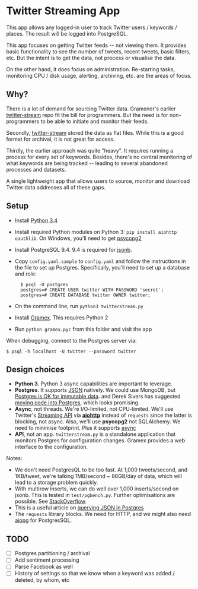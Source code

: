 Twitter Streaming App
=====================

This app allows any logged-in user to track Twitter users / keywords / places.
The result will be logged into PostgreSQL.

This app focuses on getting Twitter feeds -- not viewing them. It provides
basic functionality to see the number of tweets, recent tweets, basic filters,
etc. But the intent is to get the data, not process or visualise the data.

On the other hand, it does focus on administration. Re-starting tasks,
monitoring CPU / disk usage, alerting, archiving, etc. are the areas of focus.


## Why?

There is a lot of demand for sourcing Twitter data. Gramener's earlier
[twitter-stream](https://github.com/gramener/twitter-stream) repo fit the bill
for programmers. But the need is for non-programmers to be able to initiate
and monitor their feeds.

Secondly, [twitter-stream](https://github.com/gramener/twitter-stream) stored
the data as flat files. While this is a good format for archival, it is not
great for access.

Thirdly, the earlier approach was quite "heavy". It requires running a process
for every set of keywords. Besides, there's no central monitoring of what
keywords are being tracked -- leading to several abandoned processes and
datasets.

A single lightweight app that allows users to source, monitor and download
Twitter data addresses all of these gaps.

## Setup

- Install [Python 3.4](http://continuum.io/downloads#py34)
- Install required Python modules on Python 3:
  `pip install aiohttp oauthlib`. On Windows, you'll need to get
  [psycopg2](www.lfd.uci.edu/~gohlke/pythonlibs/)
- Install PostgreSQL 9.4. 9.4 is required for
  [jsonb](http://www.postgresql.org/docs/9.4/static/datatype-json.html).
- Copy `config.yaml.sample` to `config.yaml` and follow the instructions in
  the file to set up Postgres. Specifically, you'll need to set up a database
  and role:

        $ psql -U postgres
        postgres=# CREATE USER twitter WITH PASSWORD 'secret';
        postgres=# CREATE DATABASE twitter OWNER twitter;

- On the command line, run `python3 twitterstream.py`
- Install [Gramex](https://learn.gramener.com/docs/server). This requires
  Python 2
- Run `python gramex.pyc` from this folder and visit the app

When debugging, connect to the Postgres server via:

    $ psql -h localhost -U twitter --password twitter


## Design choices

- **Python 3**. Python 3 async capabilities are important to leverage.
- **Postgres**. It supports [JSON](http://www.postgresql.org/docs/9.4/static/datatype-json.html)
  natively. We could use MongoDB, but
  [Postgres is OK for immutable data](https://www.compose.io/articles/is-postgresql-your-next-json-database/).
  and Derek Sivers has suggested
  [moving code into Postgres](http://sivers.org/pg), which looks promising.
- **Async**, not threads. We're I/O-limited, not CPU-limited. We'll use
  Twitter's [Streaming API](https://dev.twitter.com/streaming/overview) via
  **[aiohttp](http://aiohttp.readthedocs.org/)** instead of `requests` since
  the latter is blocking, not async. Also, we'll use **psycopg2** not
  SQLAlchemy. We need to minimise footprint. Plus it supports
  [async](http://initd.org/psycopg/docs/advanced.html#asynchronous-support)
- **API**, not an app. `twitterstream.py` is a standalone application that
  monitors Postgres for configuration changes. Gramex provides a web interface
  to the configuration.

Notes:

- We don't need PostgresQL to be too fast. At 1,000 tweets/second, and
  1KB/tweet, we're talking 1MB/second ~ 86GB/day of data, which will lead to a
  storage problem quickly.
- With multirow inserts, we can do well over 1,000 inserts/second on jsonb.
  This is tested in `test/pgbench.py`. Further optimisations are possible. See
  [StackOverflow](http://stackoverflow.com/a/12207237/100904).
- This is a useful article on
  [querying JSON in Postgres](http://schinckel.net/2014/05/25/querying-json-in-postgres/)
- The `requests` library blocks. We need
   for HTTP, and we might also need
  [aiopg](https://github.com/aio-libs/aiopg) for PostgresSQL.


## TODO

- [ ] Postgres partitioning / archival
- [ ] Add sentiment processing
- [ ] Parse Facebook as well
- [ ] History of settings so that we know when a keyword was added / deleted, by whom, etc
